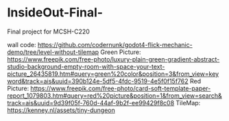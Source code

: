 # InsideOut-Final-
Final project for MCSH-C220


wall code: https://github.com/codernunk/godot4-flick-mechanic-demo/tree/level-without-tilemap
Green Picture: https://www.freepik.com/free-photo/luxury-plain-green-gradient-abstract-studio-background-empty-room-with-space-your-text-picture_26435819.htm#query=green%20color&position=3&from_view=keyword&track=ais&uuid=390b124e-5df5-4fdc-9519-4e5f0f15f762
Red Picture: https://www.freepik.com/free-photo/card-soft-template-paper-report_1079803.htm#query=red%20picture&position=1&from_view=search&track=ais&uuid=9d39f05f-760d-44af-9b2f-ee99429f8c08
TileMap: https://kenney.nl/assets/tiny-dungeon
